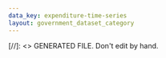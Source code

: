 ```yaml
---
data_key: expenditure-time-series
layout: government_dataset_category
---
```

[//]: <> GENERATED FILE. Don't edit by hand.